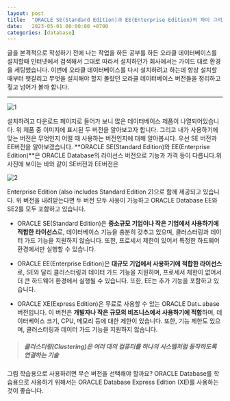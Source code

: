 ```yaml
---
layout: post
title:  "ORACLE SE(Standard Edition)과 EE(Enterprise Edition)의 차이 그리고 XE(Express Edition)은 뭘까?"
date:   2023-05-01 00:00:00 +0700
categories: [database]
---
```


글을 본격적으로 작성하기 전에 나는 작업을 하든 공부를 하든 오라클 데이터베이스를 설치할때 인터넷에서 검색해서 그대로 따라서 설치하던가 회사에서는 가이드 대로 환경을 세팅했습니다. 이번에 오라클 데이터베이스를 다시 설치하려고 하는데 항상 설치할 때부터 햇갈리고 무엇을 설치해야 할지 몰랐던 오라클 데이터베이스 버전들을 정리하고 짚고 넘어가 볼까 합니다.

- - -

![1](https://user-images.githubusercontent.com/36956285/235434924-5657225c-6c54-44eb-9234-2361b19d261e.PNG)

설치하려고 다운로드 페이지로 들어가 보니 많은 데이터베이스 제품이 나열되어있습니다. 위 제품 중 이미지에 표시된 두 버전을 알아보고자 합니다. 그리고 내가 사용하기에 맞는 버전은 무엇인지 어떨 때 사용하는 버전인지에 대해 알아봅시다. 우선 SE 버전과 EE버전을 알아보겠습니다. **ORACLE SE(Standard Edition)와 EE(Enterprise Edition)**은 ORACLE Database의 라이선스 버전으로 기능과 가격 등이 다릅니다.위 사진에 보이는 바와 같이 SE버전과 EE버전은

![2](https://user-images.githubusercontent.com/36956285/235435769-f8505d6c-8e8e-40ee-8b86-88cb75157492.PNG)

Enterprise Edition (also includes Standard Edition 2)으로 함께 제공되고 있습니다. 위 버전을 내려받는다면 두 버전 모두 사용이 가능하고 ORACLE Database EE와 SE2를 모두 포함하고 있습니다.

* ORACLE SE(Standard Edition)은 **중소규모 기업이나 작은 기업에서 사용하기에 적합한 라이선스**로, 데이터베이스 기능을 충분히 갖추고 있으며, 클러스터링과 데이터 가드 기능을 지원하지 않습니다. 또한, 프로세서 제한이 있어서 특정한 하드웨어 환경에서만 실행할 수 있습니다.

* ORACLE EE(Enterprise Edition)은 **대규모 기업에서 사용하기에 적합한 라이선스**로, SE와 달리 클러스터링과 데이터 가드 기능을 지원하며, 프로세서 제한이 없어서 더 큰 하드웨어 환경에서 실행될 수 있습니다. 또한, EE는 추가 기능을 포함하고 있습니다.

* ORACLE XE(Express Edition)은 무료로 사용할 수 있는 ORACLE Datㄴabase 버전입니다. 이 버전은 **개발자나 작은 규모의 비즈니스에서 사용하기에 적합**하며, 데이터베이스 크기, CPU, 메모리 등에 대한 제한이 있습니다. 또한, 기능 제한도 있으며, 클러스터링과 데이터 가드 기능을 지원하지 않습니다.

> ##### 클러스터링(Clustering)은 여러 대의 컴퓨터를 하나의 시스템처럼 동작하도록 연결하는 기술

그럼 학습용으로 사용하려면 무슨 버전을 선택해야 할까요? ORACLE Database를 학습용으로 사용하기 위해서는 ORACLE Database Express Edition (XE)를 사용하는 것이 좋습니다.

